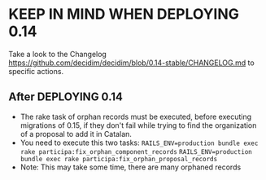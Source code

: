 # KEEP IN MIND WHEN DEPLOYING 0.14

Take a look to the Changelog https://github.com/decidim/decidim/blob/0.14-stable/CHANGELOG.md to specific actions.

## After DEPLOYING 0.14
- The rake task of orphan records must be executed, before executing migrations of 0.15, if they don't fail while trying to find the organization of a proposal to add it in Catalan.
- You need to execute this two tasks:
`RAILS_ENV=production bundle exec rake participa:fix_orphan_component_records`
`RAILS_ENV=production bundle exec rake participa:fix_orphan_proposal_records`
- Note: This may take some time, there are many orphaned records
